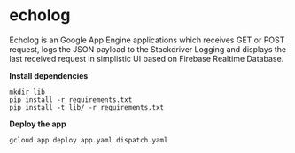 # echolog

Echolog is an Google App Engine applications which receives GET or POST request, logs the JSON payload to the Stackdriver Logging and displays the last received request in simplistic UI based on Firebase Realtime Database.

**Install dependencies**

```
mkdir lib
pip install -r requirements.txt
pip install -t lib/ -r requirements.txt
```

**Deploy the app**

```
gcloud app deploy app.yaml dispatch.yaml
```
